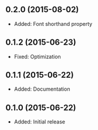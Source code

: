 ## 0.2.0 (2015-08-02)

- Added: Font shorthand property

## 0.1.2 (2015-06-23)

- Fixed: Optimization

## 0.1.1 (2015-06-22)

- Added: Documentation

## 0.1.0 (2015-06-22)

- Added: Initial release
